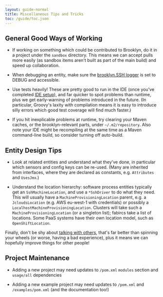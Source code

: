 ```yaml
---
layout: guide-normal
title: Miscellaneous Tips and Tricks
toc: /guide/toc.json
---
```


## General Good Ways of Working

* If working on something which could be contributed to Brooklyn,
  do it in a project under the ``sandbox`` directory.
  This means we can accept pulls more easily (as sandbox items aren't built as part of the main build)
  and speed up collaboration.
  
* When debugging an entity, make sure the  [brooklyn.SSH logger](logging.html) is set to DEBUG and accessible.
 
* Use tests heavily!  These are pretty good to run in the IDE (once you've completed [IDE setup]({{site.path.guide}}/dev/build/ide.html)),
  and far quicker to spot problems than runtime, plus we get early-warning of problems introduced in the future.
  (In particular, Groovy's laxity with compilation means it is easy to introduce silly errors which good test coverage will find much faster.)
  
* If you hit inexplicable problems at runtime, try clearing your Maven caches,
  or the brooklyn-relevant parts, under ``~/.m2/repository``.
  Also note your IDE might be recompiling at the same time as a Maven command-line build,
  so consider turning off auto-build.


<a name="EntityDesign"></a>
## Entity Design Tips

* Look at related entities and understand what they've done, in particular which
  sensors and config keys can be re-used.
  (Many are inherited from interfaces, where they are declared as constants,
  e.g. ``Attributes`` and ``UsesJmx``.)
  
* Understand the location hierarchy:  software process entities typically get an ``SshMachineLocation``,
  and use a ``*SshDriver`` to do what they need.  This will usually have a ``MachineProvisioningLocation`` parent, e.g. a
  ``JcloudsLocation`` (e.g. AWS eu-west-1 with credentials) or possibly a ``LocalhostMachineProvisioningLocation``.
  Clusters will take such a ``MachineProvisioningLocation`` (or a singleton list); fabircs take a list of locations.
  Some PaaS systems have their own location model, such as ``OpenShiftLocation``.

Finally, don't be shy about [talking with others]({{site.path.guide}}/meta/contact.html), 
that's far better than spinning your wheels (or worse, having a bad experience),
plus it means we can hopefully improve things for other people!


## Project Maintenance

* Adding a new project may need updates to ``/pom.xml`` ``modules`` section and ``usage/all`` dependencies
 
* Adding a new example project may need updates to ``/pom.xml`` and ``/examples/pom.xml`` (and the documentation too!)

